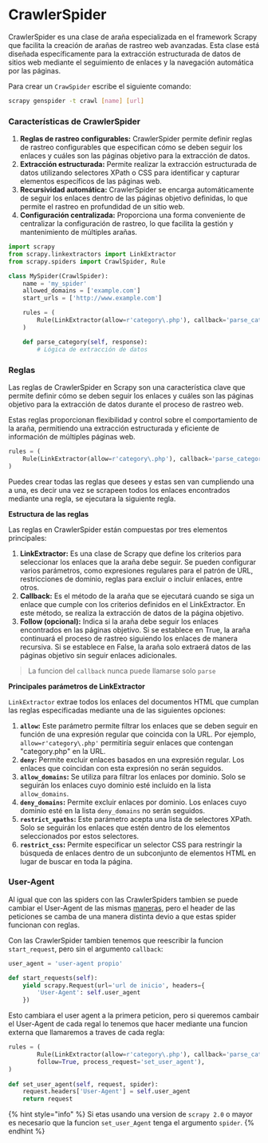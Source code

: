 # CrawlerSpider

CrawlerSpider es una clase de araña especializada en el framework Scrapy que facilita la creación de arañas de rastreo web avanzadas. Esta clase está diseñada específicamente para la extracción estructurada de datos de sitios web mediante el seguimiento de enlaces y la navegación automática por las páginas.

Para crear un `CrawSpider` escribe el siguiente comando:

```bash
scrapy genspider -t crawl [name] [url]
```

### **Características de CrawlerSpider**

1. **Reglas de rastreo configurables:** CrawlerSpider permite definir reglas de rastreo configurables que especifican cómo se deben seguir los enlaces y cuáles son las páginas objetivo para la extracción de datos.
2. **Extracción estructurada:** Permite realizar la extracción estructurada de datos utilizando selectores XPath o CSS para identificar y capturar elementos específicos de las páginas web.
3. **Recursividad automática:** CrawlerSpider se encarga automáticamente de seguir los enlaces dentro de las páginas objetivo definidas, lo que permite el rastreo en profundidad de un sitio web.
4. **Configuración centralizada:** Proporciona una forma conveniente de centralizar la configuración de rastreo, lo que facilita la gestión y mantenimiento de múltiples arañas.

```python
import scrapy
from scrapy.linkextractors import LinkExtractor
from scrapy.spiders import CrawlSpider, Rule

class MySpider(CrawlSpider):
    name = 'my_spider'
    allowed_domains = ['example.com']
    start_urls = ['http://www.example.com']

    rules = (
        Rule(LinkExtractor(allow=r'category\.php'), callback='parse_category', follow=True),
    )

    def parse_category(self, response):
        # Lógica de extracción de datos
```

### Reglas

Las reglas de CrawlerSpider en Scrapy son una característica clave que permite definir cómo se deben seguir los enlaces y cuáles son las páginas objetivo para la extracción de datos durante el proceso de rastreo web.&#x20;

Estas reglas proporcionan flexibilidad y control sobre el comportamiento de la araña, permitiendo una extracción estructurada y eficiente de información de múltiples páginas web.

```python
rules = (
    Rule(LinkExtractor(allow=r'category\.php'), callback='parse_category', follow=True),
)
```

Puedes crear todas las reglas que desees y estas sen van cumpliendo una a una, es decir una vez se scrapeen todos los enlaces encontrados mediante una regla, se ejecutara la siguiente regla.

**Estructura de las reglas**

Las reglas en CrawlerSpider están compuestas por tres elementos principales:

1. **LinkExtractor:** Es una clase de Scrapy que define los criterios para seleccionar los enlaces que la araña debe seguir. Se pueden configurar varios parámetros, como expresiones regulares para el patrón de URL, restricciones de dominio, reglas para excluir o incluir enlaces, entre otros.
2. **Callback:** Es el método de la araña que se ejecutará cuando se siga un enlace que cumple con los criterios definidos en el LinkExtractor. En este método, se realiza la extracción de datos de la página objetivo.
3. **Follow (opcional):** Indica si la araña debe seguir los enlaces encontrados en las páginas objetivo. Si se establece en True, la araña continuará el proceso de rastreo siguiendo los enlaces de manera recursiva. Si se establece en False, la araña solo extraerá datos de las páginas objetivo sin seguir enlaces adicionales.

> La funcion del `callback` nunca puede llamarse solo `parse`

**Principales parámetros de LinkExtractor**

`LinkExtractor` extrae todos los enlaces del documentos HTML que cumplan las reglas especificadas mediante una de las siguientes opciones:

1. **`allow`:** Este parámetro permite filtrar los enlaces que se deben seguir en función de una expresión regular que coincida con la URL. Por ejemplo, `allow=r'category\.php'` permitiría seguir enlaces que contengan "category.php" en la URL.
2. **`deny`:** Permite excluir enlaces basados en una expresión regular. Los enlaces que coincidan con esta expresión no serán seguidos.
3. **`allow_domains`:** Se utiliza para filtrar los enlaces por dominio. Solo se seguirán los enlaces cuyo dominio esté incluido en la lista `allow_domains`.
4. **`deny_domains`:** Permite excluir enlaces por dominio. Los enlaces cuyo dominio esté en la lista `deny_domains` no serán seguidos.
5. **`restrict_xpaths`:** Este parámetro acepta una lista de selectores XPath. Solo se seguirán los enlaces que estén dentro de los elementos seleccionados por estos selectores.
6. **`restrict_css`:** Permite especificar un selector CSS para restringir la búsqueda de enlaces dentro de un subconjunto de elementos HTML en lugar de buscar en toda la página.

### User-Agent

Al igual que con las spiders con las CrawlerSpiders tambien se puede cambiar el User-Agent de las mismas [maneras](./#user-agent), pero el header de las peticiones se camba de una manera distinta devio a que estas spider funcionan con reglas.

Con las CrawlerSpider tambien tenemos que reescribir la funcion `start_request`, pero sin el argumento `callback`:

```python
user_agent = 'user-agent propio'

def start_requests(self):
    yield scrapy.Request(url='url de inicio', headers={
        'User-Agent': self.user_agent
    })
```

Esto cambiara el user agent a la primera peticion, pero si queremos cambair el User-Agent de cada regal lo tenemos que hacer mediante una funcion externa que llamaremos a traves de cada regla:

```python
rules = (
        Rule(LinkExtractor(allow=r'category\.php'), callback='parse_category', 
        follow=True, process_request='set_user_agent'),
)
    
def set_user_agent(self, request, spider):
    request.headers['User-Agent'] = self.user_agent
    return request
```

{% hint style="info" %}
Si etas usando una version de `scrapy 2.0` o mayor es necesario que la funcion `set_user_Agent` tenga el argumento `spider`.
{% endhint %}
